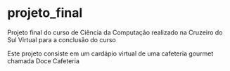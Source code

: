 # projeto_final
 Projeto final do curso de Ciência da Computação realizado na Cruzeiro do Sul Virtual para a conclusão do curso

Este projeto consiste em um cardápio virtual de uma cafeteria gourmet chamada Doce Cafeteria
